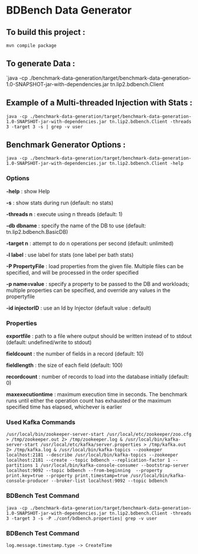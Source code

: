 # BDBench Data Generator

## To build this project :

`mvn compile package`

## To generate Data :

`java -cp ./benchmark-data-generation/target/benchmark-data-generation-1.0-SNAPSHOT-jar-with-dependencies.jar tn.lip2.bdbench.Client 

## Example of a Multi-threaded Injection with Stats :

`java -cp ./benchmark-data-generation/target/benchmark-data-generation-1.0-SNAPSHOT-jar-with-dependencies.jar tn.lip2.bdbench.Client -threads 3 -target 3 -s | grep -v user`

## Benchmark Generator Options :

`java -cp ./benchmark-data-generation/target/benchmark-data-generation-1.0-SNAPSHOT-jar-with-dependencies.jar tn.lip2.bdbench.Client -help`

### Options 

<b>-help</b>            : show Help

<b>-s</b>               : show stats during run (default: no stats)

<b>-threads n</b>       : execute using n threads (default: 1)

<b>-db dbname</b>       : specify the name of the DB to use (default: tn.lip2.bdbench.BasicDB)

<b>-target n</b>        : attempt to do n operations per second (default: unlimited)

<b>-l label</b>         : use label for stats (one label per bath stats)

<b>-P PropertyFile</b>  : load properties from the given file. Multiple files can be specified, and will be processed in the order specified

<b>-p name=value</b>    :  specify a property to be passed to the DB and workloads; multiple properties can be specified, and override any values in the propertyfile

<b>-id injectorID</b>   :  use an Id by Injector (default value : default)


### Properties

<b>exportfile</b>       : path to a file where output should be written instead of to stdout (default: undefined/write to stdout)

<b>fieldcount</b>       : the number of fields in a record (default: 10)

<b>fieldlength</b>      : the size of each field (default: 100)

<b>recordcount</b>      : number of records to load into the database initially (default: 0)

<b>maxexecutiontime</b> : maximum execution time in seconds. The benchmark runs until either the operation count has exhausted or the maximum specified time has elapsed, whichever is earlier



### Used Kafka Commands

`
/usr/local/bin/zookeeper-server-start /usr/local/etc/zookeeper/zoo.cfg > /tmp/zookeeper.out 2> /tmp/zookeeper.log &
/usr/local/bin/kafka-server-start /usr/local/etc/kafka/server.properties > /tmp/kafka.out 2> /tmp/kafka.log &
/usr/local/bin/kafka-topics --zookeeper localhost:2181 --describe
/usr/local/bin/kafka-topics --zookeeper localhost:2181 --create --topic bdbench --replication-factor 1 --partitions 1
/usr/local/bin/kafka-console-consumer --bootstrap-server localhost:9092 --topic bdbench --from-beginning  --property print.key=true --property print.timestamp=true
/usr/local/bin/kafka-console-producer --broker-list localhost:9092 --topic bdbench
`

### BDBench Test Command

`java -cp ./benchmark-data-generation/target/benchmark-data-generation-1.0-SNAPSHOT-jar-with-dependencies.jar tn.lip2.bdbench.Client -threads 3 -target 3 -s -P ./conf/bdbench.properties| grep -v user`

### BDBench Test Command

`log.message.timestamp.type -> CreateTime`
